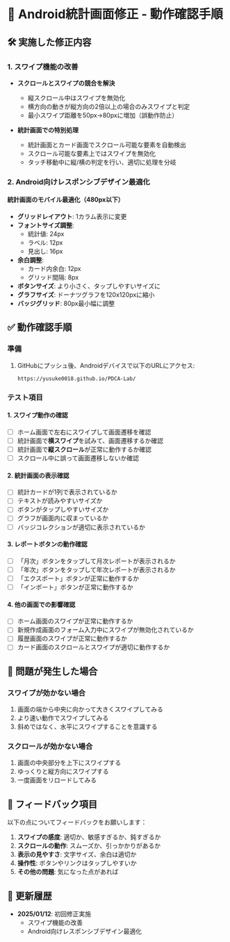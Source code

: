 # 📱 Android統計画面修正 - 動作確認手順

## 🛠️ 実施した修正内容

### 1. スワイプ機能の改善
- **スクロールとスワイプの競合を解決**
  - 縦スクロール中はスワイプを無効化
  - 横方向の動きが縦方向の2倍以上の場合のみスワイプと判定
  - 最小スワイプ距離を50px→80pxに増加（誤動作防止）

- **統計画面での特別処理**
  - 統計画面とカード画面でスクロール可能な要素を自動検出
  - スクロール可能な要素上ではスワイプを無効化
  - タッチ移動中に縦/横の判定を行い、適切に処理を分岐

### 2. Android向けレスポンシブデザイン最適化

#### 統計画面のモバイル最適化（480px以下）
- **グリッドレイアウト**: 1カラム表示に変更
- **フォントサイズ調整**:
  - 統計値: 24px
  - ラベル: 12px
  - 見出し: 16px
- **余白調整**:
  - カード内余白: 12px
  - グリッド間隔: 8px
- **ボタンサイズ**: より小さく、タップしやすいサイズに
- **グラフサイズ**: ドーナツグラフを120x120pxに縮小
- **バッジグリッド**: 80px最小幅に調整

## ✅ 動作確認手順

### 準備
1. GitHubにプッシュ後、Androidデバイスで以下のURLにアクセス:
   ```
   https://yusuke0018.github.io/PDCA-Lab/
   ```

### テスト項目

#### 1. スワイプ動作の確認
- [ ] ホーム画面で左右にスワイプして画面遷移を確認
- [ ] 統計画面で**横スワイプ**を試みて、画面遷移するか確認
- [ ] 統計画面で**縦スクロール**が正常に動作するか確認
- [ ] スクロール中に誤って画面遷移しないか確認

#### 2. 統計画面の表示確認
- [ ] 統計カードが1列で表示されているか
- [ ] テキストが読みやすいサイズか
- [ ] ボタンがタップしやすいサイズか
- [ ] グラフが画面内に収まっているか
- [ ] バッジコレクションが適切に表示されているか

#### 3. レポートボタンの動作確認
- [ ] 「月次」ボタンをタップして月次レポートが表示されるか
- [ ] 「年次」ボタンをタップして年次レポートが表示されるか
- [ ] 「エクスポート」ボタンが正常に動作するか
- [ ] 「インポート」ボタンが正常に動作するか

#### 4. 他の画面での影響確認
- [ ] ホーム画面のスワイプが正常に動作するか
- [ ] 新規作成画面のフォーム入力中にスワイプが無効化されているか
- [ ] 履歴画面のスワイプが正常に動作するか
- [ ] カード画面のスクロールとスワイプが適切に動作するか

## 🐛 問題が発生した場合

### スワイプが効かない場合
1. 画面の端から中央に向かって大きくスワイプしてみる
2. より速い動作でスワイプしてみる
3. 斜めではなく、水平にスワイプすることを意識する

### スクロールが効かない場合
1. 画面の中央部分を上下にスワイプする
2. ゆっくりと縦方向にスワイプする
3. 一度画面をリロードしてみる

## 📝 フィードバック項目

以下の点についてフィードバックをお願いします：

1. **スワイプの感度**: 適切か、敏感すぎるか、鈍すぎるか
2. **スクロールの動作**: スムーズか、引っかかりがあるか
3. **表示の見やすさ**: 文字サイズ、余白は適切か
4. **操作性**: ボタンやリンクはタップしやすいか
5. **その他の問題**: 気になった点があれば

## 🔄 更新履歴

- **2025/01/12**: 初回修正実施
  - スワイプ機能の改善
  - Android向けレスポンシブデザイン最適化